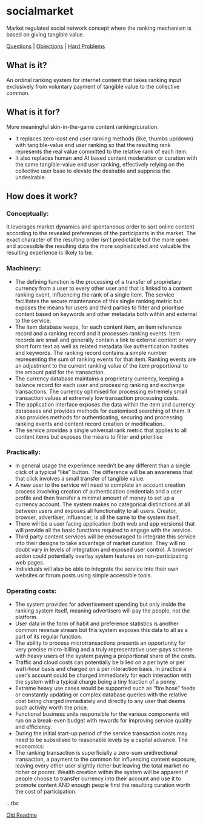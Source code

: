 # socialmarket
Market regulated social network concept where the ranking mechanism is based on giving tangible value.


[Questions](https://github.com/exfinium/socialmarket/blob/master/questions.md) | [Objections](https://github.com/exfinium/socialmarket/blob/master/objections.md) | [Hard Problems](https://github.com/exfinium/socialmarket/blob/master/hardProblems.md)

## What is it?
An ordinal ranking system for internet content that takes ranking input exclusively from voluntary payment of tangible value to the collective common.
## What is it for?
More meaningful skin-in-the-game content ranking/curation.
*	It replaces zero-cost end user ranking methods (like, thumbs up/down) with tangible-value end user ranking so that the resulting rank represents the real value committed to the relative rank of each item.
*	It also replaces human and AI based content moderation or curation with the same tangible-value end user ranking, effectively relying on the collective user base to elevate the desirable and suppress the undesirable.
## How does it work?

### Conceptually:
It leverages market dynamics and spontaneous order to sort online content according to the revealed preferences of the participants in the market.  The exact character of the resulting order isn’t predictable but the more open and accessible the resulting data the more sophisticated and valuable the resulting experience is likely to be.

### Machinery:  
*	The defining function is the processing of a transfer of proprietary currency from a user to every other user and that is linked to a content ranking event, influencing the rank of a single item. The service facilitates the secure maintenance of this single ranking metric but exposes the means for users and third parties to filter and prioritise content based on keywords and other metadata both within and external to the service.
*	The item database keeps, for each content item, an item reference record and a ranking record and it processes ranking events.  Item records are small and generally contain a link to external content or very short form text as well as related metadata like authentication hashes and keywords. The ranking record contains a simple number representing the sum of ranking events for that item. Ranking events are an adjustment to the current ranking value of the item proportional to the amount paid for the transaction.
*	The currency database maintains a proprietary currency, keeping a balance record for each user and processing ranking and exchange transactions.  The currency optimised for processing extremely small transaction values at extremely low transaction processing costs.
*	The application interface exposes the data within the item and currency databases and provides methods for customised searching of them.  It also provides methods for authenticating, securing and processing ranking events and content record creation or modification.
*	The service provides a single universal rank metric that applies to all content items but exposes the means to filter and prioritise
### Practically:
*	In general usage the experience needn’t be any different than a single click of a typical “like” button.  The difference will be an awareness that that click involves a small transfer of tangible value.
*	A new user to the service will need to complete an account creation process involving creation of authentication credentials and a user profile and then transfer a minimal amount of money to set up a currency account.  The system makes no categorical distinctions at all between users and exposes all functionality to all users. Creator, browser, advertiser, influencer, is all the same to the system itself.
*	There will be a user facing application (both web and app versions) that will provide all the basic functions required to engage with the service.
*	Third party content services will be encouraged to integrate this service into their designs to take advantage of market curation.  They will no doubt vary in levels of integration and exposed user control.  A browser addon could potentially overlay system features on non-participating web pages.
*	Individuals will also be able to integrate the service into their own websites or forum posts using simple accessible tools.
### Operating costs:
*	The system provides for advertisement spending but only inside the ranking system itself, meaning advertisers will pay the people, not the platform.
*	User data in the form of habit and preference statistics is another common revenue stream but this system exposes this data to all as a part of its regular function.
*	The ability to process microtransactions presents an opportunity for very precise micro-billing and a truly representative user-pays scheme with heavy users of the system paying a proportional share of the costs.
*	Traffic and cloud costs can potentially be billed on a per byte or per watt-hour basis and charged on a per interaction basis.  In practice a user’s account could be charged immediately for each interaction with the system with a typical charge being a tiny fraction of a penny.
*	Extreme heavy use cases would be supported such as “fire hose” feeds or constantly updating or complex database queries with the relative cost being charged immediately and directly to any user that deems such activity worth the price.
*	Functional business units responsible for the various components will run on a break-even budget with rewards for improving service quality and efficiency.
*	During the initial start-up period of the service transaction costs may need to be subsidised to reasonable levels by a capital advance.
The economics: 
*	The ranking transaction is superficially a zero-sum unidirectional transaction, a payment to the common for influencing content exposure, leaving every other user slightly richer but leaving the total market no richer or poorer.  Wealth creation within the system will be apparent if people choose to transfer currency into their account and use it to promote content AND enough people find the resulting curation worth the cost of participation.

...tbc

[Old Readme](https://github.com/exfinium/socialmarket/blob/master/README_old.md)
